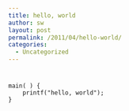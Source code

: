 ```yaml
---
title: hello, world
author: sw
layout: post
permalink: /2011/04/hello-world/
categories:
  - Uncategorized
---
```

# 

    main( ) {
        printf("hello, world");
    }